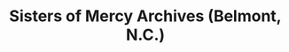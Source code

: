 ---
layout: repo
title: "Sisters of Mercy Archives (Belmont, N.C.)"
id: 5525
permalink: repos/5525/
---